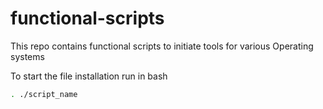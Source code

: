 # functional-scripts
This repo contains functional scripts to initiate tools for various Operating systems

To start the file installation run in bash
```sh
. ./script_name
```
